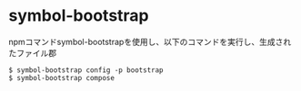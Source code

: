 # symbol-bootstrap

npmコマンドsymbol-bootstrapを使用し、以下のコマンドを実行し、生成されたファイル郡

```
$ symbol-bootstrap config -p bootstrap
$ symbol-bootstrap compose
```
